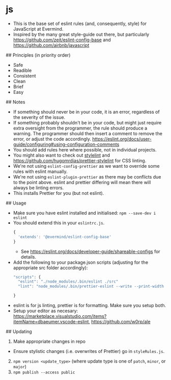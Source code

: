 # js
* This is the base set of eslint rules (and, consequently, style) for JavaScript at Evermind.
* Inspired by the many great style-guide out there, but particularly https://github.com/zeit/eslint-config-base and https://github.com/airbnb/javascript

## Principles (in priority order)
* Safe
* Readible
* Consistent
* Clean
* Brief
* Easy

## Notes
* If something should never be in your code, it is an error, regardless of the severity of the issue.
* If something probably shouldn't be in your code, but might just require extra oversight from the programmer, the rule should produce a warning. The programmer should then insert a comment to remove the error, or adjust the code accordingly. https://eslint.org/docs/user-guide/configuring#using-configuration-comments
* You should add rules here where possible, not in individual projects.
* You might also want to check out [stylelint](https://stylelint.io/) and https://github.com/hugomrdias/prettier-stylelint for CSS linting.
* We're not using `eslint-config-prettier` as we want to override some rules with eslint manually.
* We're not using `eslint-plugin-prettier` as there may be conflicts due to the point above. eslint and prettier differing will mean there will always be linting errors.
* This installs Prettier for you (but not eslint).

## Usage
* Make sure you have eslint installed and initialised: `npm --save-dev i eslint`
* You should extend this in your `eslintrc.js`.
  ```javascript
  {
    'extends': '@evermind/eslint-config-base'
  }
  ```
  * See https://eslint.org/docs/developer-guide/shareable-configs for details.
* Add the following to your package.json scripts (adjusting for the appropriate src folder accordingly):
  ```javascript
  "scripts": {
    "eslint": "./node_modules/.bin/eslint ./src"
    "lint": "node_modules/.bin/prettier-eslint --write --print-width 70 --tab-width 2 --trailing-comma "es5" --bracket-spacing --semi --single-quote \"src/**/*.{js,jsx}\""

  }
  ```
* eslint is for js linting, prettier is for formatting. Make sure you setup both.
* Setup your editor as necesary: https://marketplace.visualstudio.com/items?itemName=dbaeumer.vscode-eslint, https://github.com/w0rp/ale

## Updating
1. Make appropriate changes in repo
  - Ensure stylistic changes (i.e. overwrites of Prettier) go in `styleRules.js`.
2. `npm version <update_type>` (where update type is one of `patch`, `minor`, or `major`)
3. `npm publish --access public`
